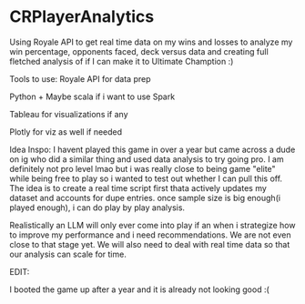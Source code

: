# CRPlayerAnalytics

Using Royale API to get real time data on my wins and losses to analyze my win percentage, opponents faced, deck versus data and creating full fletched analysis of if I can make it to Ultimate Chamption :)

Tools to use:
Royale API for data prep

Python + Maybe scala if i want to use Spark

Tableau for visualizations if any

Plotly for viz as well if needed


Idea Inspo:
I havent played this game in over a year but came across a dude on ig who did a similar thing and used data analysis to try going pro. I am definitely not pro level lmao but i was really close to being game "elite" while being free to play so i wanted to test out whether I can pull this off.
The idea is to create a real time script first thata actively updates my dataset and accounts for dupe entries. once sample size is big enough(i played enough), i can do play by play analysis. 

Realistically an LLM will only ever come into play if an when i strategize how to improve my performance and i need recommendations. We are not even close to that stage yet. We will also need to deal with real time data so that our analysis can scale for time. 

EDIT:

I booted the game up after a year and it is already not looking good :(
